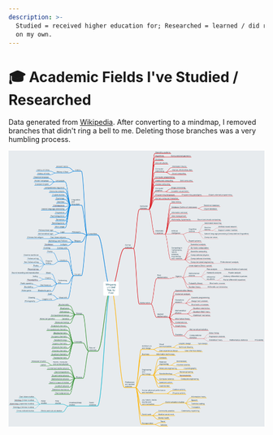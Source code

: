 ```yaml
---
description: >-
  Studied = received higher education for; Researched = learned / did research
  on my own.
---
```


# 🎓 Academic Fields I've Studied / Researched

Data generated from [Wikipedia](https://en.wikipedia.org/wiki/List_of_academic_fields). After converting to a mindmap, I removed branches that didn't ring a bell to me. Deleting those branches was a very humbling process.

![](../.gitbook/assets/image%20%2813%29.png)

